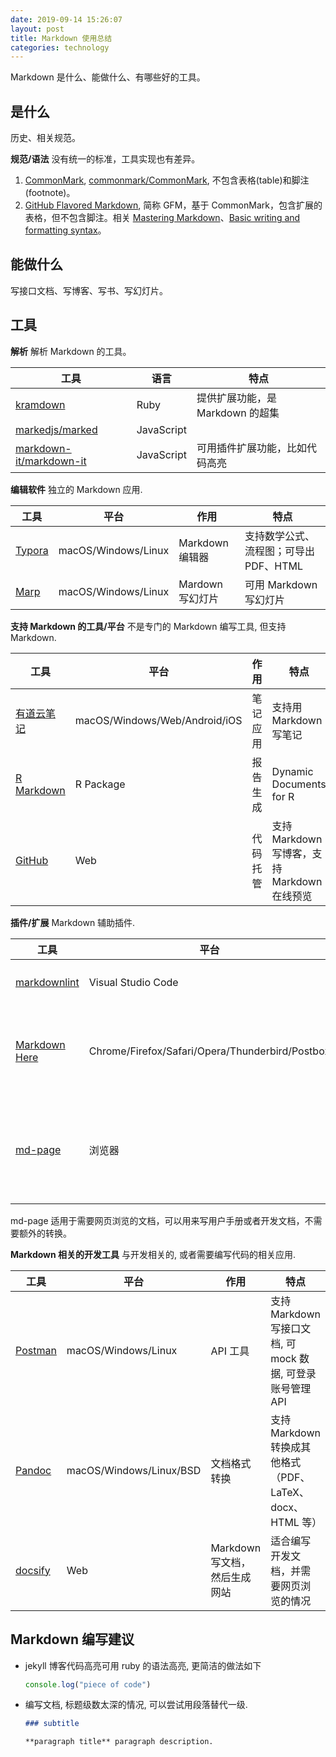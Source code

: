 ```yaml
---
date: 2019-09-14 15:26:07
layout: post
title: Markdown 使用总结
categories: technology
---
```


Markdown 是什么、能做什么、有哪些好的工具。

## 是什么

历史、相关规范。

**规范/语法** 没有统一的标准，工具实现也有差异。

1. [CommonMark](http://commonmark.org/), [commonmark/CommonMark](https://github.com/commonmark/CommonMark), 不包含表格(table)和脚注(footnote)。
2. [GitHub Flavored Markdown](https://github.github.com/gfm/), 简称 GFM，基于 CommonMark，包含扩展的表格，但不包含脚注。相关 [Mastering Markdown](https://guides.github.com/features/mastering-markdown/)、[Basic writing and formatting syntax](https://help.github.com/articles/basic-writing-and-formatting-syntax/)。

## 能做什么

写接口文档、写博客、写书、写幻灯片。

## 工具

**解析** 解析 Markdown 的工具。

| 工具 | 语言 | 特点 |
| --- | --- | --- |
| [kramdown](https://kramdown.gettalong.org/) | Ruby | 提供扩展功能，是 Markdown 的超集 |
| [markedjs/marked](https://github.com/markedjs/marked) | JavaScript | |
| [markdown-it/markdown-it](https://github.com/markdown-it/markdown-it) | JavaScript | 可用插件扩展功能，比如代码高亮 |

**编辑软件** 独立的 Markdown 应用.

| 工具 | 平台 | 作用 | 特点 |
| --- | --- | --- | --- |
| [Typora](https://www.typora.io/) | macOS/Windows/Linux | Markdown 编辑器 | 支持数学公式、流程图；可导出 PDF、HTML |
| [Marp](https://github.com/yhatt/marp) | macOS/Windows/Linux | Mardown 写幻灯片 | 可用 Markdown 写幻灯片 |

**支持 Markdown 的工具/平台** 不是专门的 Markdown 编写工具, 但支持 Markdown.

| 工具 | 平台 | 作用 | 特点 |
| --- | --- | --- | --- |
| [有道云笔记](http://note.youdao.com/) | macOS/Windows/Web/Android/iOS | 笔记应用 | 支持用 Markdown 写笔记 |
| [R Markdown](https://github.com/rstudio/rmarkdown/) | R Package | 报告生成 | Dynamic Documents for R |
| [GitHub](https://github.com/) | Web | 代码托管 | 支持 Markdown 写博客，支持 Markdown 在线预览 |

**插件/扩展** Markdown 辅助插件.

| 工具 | 平台 | 作用 | 特点 |
| --- | --- | --- | --- |
| [markdownlint](https://marketplace.visualstudio.com/items?itemName=DavidAnson.vscode-markdownlint) | Visual Studio Code | Markdown 格式校验提示 | |
| [Markdown Here](https://github.com/adam-p/markdown-here) | Chrome/Firefox/Safari/Opera/Thunderbird/Postbox | Markdown 转换 | 支持 Markdown 写邮件，并转换成正常的内容 |
| [md-page](https://github.com/oscarmorrison/md-page) | 浏览器 | 引入 JS, 在 HTML 页面的 Markdown 语法可直接被解析和查看 | 在 HTML 中编写 Markdown |

md-page 适用于需要网页浏览的文档，可以用来写用户手册或者开发文档，不需要额外的转换。

**Markdown 相关的开发工具** 与开发相关的, 或者需要编写代码的相关应用.

| 工具 | 平台 | 作用 | 特点 |
| --- | --- | --- | --- |
| [Postman](https://www.getpostman.com/) | macOS/Windows/Linux | API 工具 | 支持 Markdown 写接口文档, 可 mock 数据, 可登录账号管理 API |
| [Pandoc](https://github.com/jgm/pandoc) | macOS/Windows/Linux/BSD | 文档格式转换 | 支持 Markdown 转换成其他格式（PDF、LaTeX、docx、HTML 等）|
| [docsify](https://github.com/docsifyjs/docsify) | Web | Markdown 写文档，然后生成网站 | 适合编写开发文档，并需要网页浏览的情况 |

## Markdown 编写建议

* jekyll 博客代码高亮可用 ruby 的语法高亮, 更简洁的做法如下

    ```javascript
    console.log("piece of code")
    ```

* 编写文档, 标题级数太深的情况, 可以尝试用段落替代一级.

    ```markdown
    ### subtitle

    **paragraph title** paragraph description.
    ```
